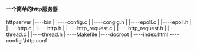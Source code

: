#### 一个简单的http服务器  
httpserver
    |----bin
    |     |----config.c
    |     |----congig.h
    |     |----epoll.c
    |     |----epoll.h
    |     |----http.c
    |     |----http.h
    |     |----http_request.c
    |     |----http_request.h
    |     |----thread.c
    |     |----thread.h
    |     \----Makefile
    |----docroot
    |     \----index.html
    \----config
          \http.conf
